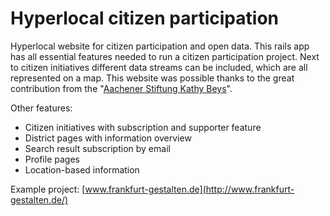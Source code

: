 Hyperlocal citizen participation
=====================

Hyperlocal website for citizen participation and open data. This rails app has all essential features needed to run a citizen participation project. Next to citizen initiatives different data streams can be included, which are all represented on a map. This website was possible thanks to the great contribution from the "[Aachener Stiftung Kathy Beys](http://www.aachener-stiftung.de/)".

Other features:
- Citizen initiatives with subscription and supporter feature
- District pages with information overview
- Search result subscription by email
- Profile pages
- Location-based information

Example project: [www.frankfurt-gestalten.de](http://www.frankfurt-gestalten.de/)
